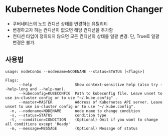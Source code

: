 # Kubernetes Node Condition Changer
- 쿠버네티스의 노드 컨디션 상태를 변경하는 유틸리티
- 변경하고자 하는 컨디션이 없으면 해당 컨디션을 추가함
- 컨디션 타입이 정의되지 않으면 모든 컨디션의 상태를 일괄 변경. 단, True로 일괄변경은 불가.

## 사용법
```
usage: nodeConGo --nodename=NODENAME --status=STATUS [<flags>]

Flags:
      --help                   Show context-sensitive help (also try --help-long and --help-man).
      --kubeconfig=KUBECONFIG  Path to kubeconfig file. Leave unset to use in-cluster config or to use "~/.kube.config" .
      --master=MASTER          Address of Kubernetes API server. Leave unset to use in-cluster config or to use "~/.kube.config".
  -n, --nodename=NODENAME      node name to change condition
  -s, --status=STATUS          condition type
  -t, --condition=CONDITION    (Optional) Omit if you want to change all conditions except 'Ready'
  -m, --message=MESSAGE        (Optional) Message of status
```


